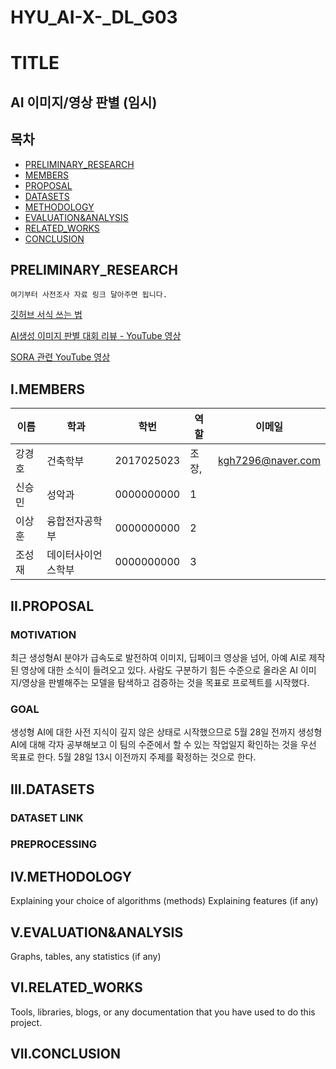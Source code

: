 # HYU_AI-X-_DL_G03
# TITLE
## AI 이미지/영상 판별 (임시)
## 목차
- [PRELIMINARY_RESEARCH](#PRELIMINARY_RESEARCH)
- [MEMBERS](#I.MEMBERS)
- [PROPOSAL](#II.PROPOSAL)
- [DATASETS](#III.DATASETS)
- [METHODOLOGY](#IV.METHODOLOGY)
- [EVALUATION&ANALYSIS](#V.EVALUATION&ANALYSIS)
- [RELATED_WORKS](#VI.RELATED_WORKS)
- [CONCLUSION](#VII.CONCLUSION)

## PRELIMINARY_RESEARCH
    여기부터 사전조사 자료 링크 달아주면 됩니다.
[깃허브 서식 쓰는 법](https://docs.github.com/ko/get-started/writing-on-github/getting-started-with-writing-and-formatting-on-github/basic-writing-and-formatting-syntax)

[AI생성 이미지 판별 대회 리뷰 - YouTube 영상](https://youtu.be/fmiDrEZ9vyw?si=fJafWSkHFMEq1z_h)

[SORA 관련 YouTube 영상](https://youtu.be/S_QfBYnGKnc?si=RwRCt_ph4-BJJ7BR)



## I.MEMBERS
이름|학과|학번|역할|이메일
---|---|---|---|---|
강경호|건축학부|2017025023|조장,|kgh7296@naver.com
신승민|성악과|0000000000|1|
이상훈|융합전자공학부|0000000000|2|
조성재|데이터사이언스학부|0000000000|3|
## II.PROPOSAL
### MOTIVATION
최근 생성형AI 분야가 급속도로 발전하여 이미지, 딥페이크 영상을 넘어, 아예 AI로 제작된 영상에 대한 소식이 들려오고 있다. 사람도 구분하기 힘든 수준으로 올라온 AI 이미지/영상을 판별해주는 모델을 탐색하고 검증하는 것을 목표로 프로젝트를 시작했다.
### GOAL
생성형 AI에 대한 사전 지식이 깊지 않은 상태로 시작했으므로
5월 28일 전까지 생성형 AI에 대해 각자 공부해보고 
이 팀의 수준에서 할 수 있는 작업일지 확인하는 것을 우선 목표로 한다.
5월 28일 13시 이전까지 주제를 확정하는 것으로 한다.

## III.DATASETS
### DATASET LINK
### PREPROCESSING
## IV.METHODOLOGY
Explaining your choice of algorithms (methods)
Explaining features (if any)
## V.EVALUATION&ANALYSIS
Graphs, tables, any statistics (if any)
## VI.RELATED_WORKS
Tools, libraries, blogs, or any documentation that you have used to do this project.
## VII.CONCLUSION

